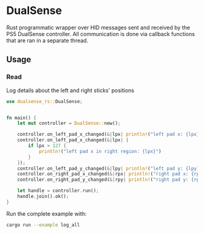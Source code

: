 # DualSense

Rust programmatic wrapper over HID messages sent and received by the PS5 DualSense controller. All communication is done via callback functions that are ran in a separate thread.

## Usage

### Read

Log details about the left and right sticks' positions

```rust
use dualsense_rs::DualSense;


fn main() {
    let mut controller = DualSense::new();

    controller.on_left_pad_x_changed(&|lpx| println!("left pad x: {lpx}"));
    controller.on_left_pad_x_changed(&|lpx| {
        if lpx > 127 {
            println!("left pad x in right region: {lpx}")
        }
    });
    controller.on_left_pad_y_changed(&|lpy| println!("left pad y: {lpy}"));
    controller.on_right_pad_x_changed(&|rpx| println!("right pad x: {rpx}"));
    controller.on_right_pad_y_changed(&|rpy| println!("right pad y: {rpy}"));

    let handle = controller.run();
    handle.join().ok();
}
```

Run the complete example with:

```sh
cargo run --example log_all
```
